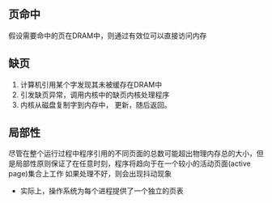 ## 页命中
假设需要命中的页在DRAM中，则通过有效位可以直接访问内存

## 缺页
1. 计算机引用某个字发现其未被缓存在DRAM中
2. 引发缺页异常，调用内核中的缺页内核处理程序
3. 内核从磁盘复制字到内存中， 更新，随后返回。

## 局部性
尽管在整个运行过程中程序引用的不同页面的总数可能超出物理内存总的大小，但是局部性原则保证了在任意时刻，程序将趋向于在一个较小的活动页面(active page)集合上工作
如果处理不好，则会出现抖动现象

* 实际上，操作系统为每个进程提供了一个独立的页表